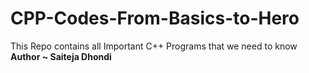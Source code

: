# CPP-Codes-From-Basics-to-Hero
This Repo contains all Important C++ Programs that we need to know
<b> Author ~ Saiteja Dhondi <b>
